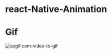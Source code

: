 # react-Native-Animation
# Gif
![ezgif com-video-to-gif](https://user-images.githubusercontent.com/25522431/91300508-06fa6900-e7c1-11ea-9259-9c35771d8bfb.gif)
